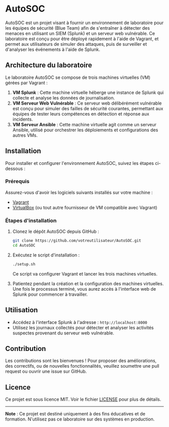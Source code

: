 # AutoSOC

AutoSOC est un projet visant à fournir un environnement de laboratoire pour les équipes de sécurité (Blue Team) afin de s'entraîner à détecter des menaces en utilisant un SIEM (Splunk) et un serveur web vulnérable. Ce laboratoire est conçu pour être déployé rapidement à l'aide de Vagrant, et permet aux utilisateurs de simuler des attaques, puis de surveiller et d'analyser les événements à l'aide de Splunk.

## Architecture du laboratoire

Le laboratoire AutoSOC se compose de trois machines virtuelles (VM) gérées par Vagrant :

1. **VM Splunk** : Cette machine virtuelle héberge une instance de Splunk qui collecte et analyse les données de journalisation.
2. **VM Serveur Web Vulnérable** : Ce serveur web délibérément vulnérable est conçu pour simuler des failles de sécurité courantes, permettant aux équipes de tester leurs compétences en détection et réponse aux incidents.
3. **VM Serveur Ansible** : Cette machine virtuelle agit comme un serveur Ansible, utilisé pour orchestrer les déploiements et configurations des autres VMs.

## Installation

Pour installer et configurer l'environnement AutoSOC, suivez les étapes ci-dessous :

### Prérequis

Assurez-vous d'avoir les logiciels suivants installés sur votre machine :

- [Vagrant](https://www.vagrantup.com/downloads)
- [VirtualBox](https://www.virtualbox.org/wiki/Downloads) (ou tout autre fournisseur de VM compatible avec Vagrant)

### Étapes d'installation

1. Clonez le dépôt AutoSOC depuis GitHub :

    ```bash
    git clone https://github.com/votreutilisateur/AutoSOC.git
    cd AutoSOC
    ```

2. Exécutez le script d'installation :

    ```bash
    ./setup.sh
    ```

    Ce script va configurer Vagrant et lancer les trois machines virtuelles.

3. Patientez pendant la création et la configuration des machines virtuelles. Une fois le processus terminé, vous aurez accès à l'interface web de Splunk pour commencer à travailler.

## Utilisation

- Accédez à l'interface Splunk à l'adresse : `http://localhost:8000`
- Utilisez les journaux collectés pour détecter et analyser les activités suspectes provenant du serveur web vulnérable.

## Contribution

Les contributions sont les bienvenues ! Pour proposer des améliorations, des correctifs, ou de nouvelles fonctionnalités, veuillez soumettre une pull request ou ouvrir une issue sur GitHub.

## Licence

Ce projet est sous licence MIT. Voir le fichier [LICENSE](LICENSE) pour plus de détails.

---

**Note** : Ce projet est destiné uniquement à des fins éducatives et de formation. N'utilisez pas ce laboratoire sur des systèmes en production.
